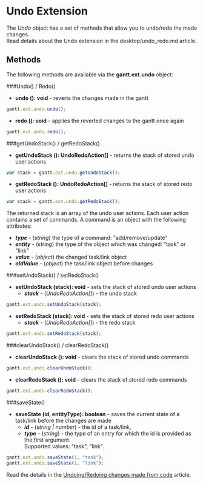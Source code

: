 Undo Extension
=================

The *Undo* object has a set of methods that allow you to undo/redo the made changes. <br>
Read details about the Undo extension in the desktop/undo_redo.md article.

Methods
----------

The following methods are available via the **gantt.ext.undo** object:

###Undo() / Redo() 

- <span class=submethod>**undo (): void**</span> - reverts the changes made in the gantt

~~~js
gantt.ext.undo.undo();
~~~

- <span class=submethod>**redo (): void**</span> - applies the reverted changes to the gantt once again

~~~js
gantt.ext.undo.redo();
~~~

###getUndoStack() / getRedoStack() 

- <span class=submethod>**getUndoStack (): UndoRedoAction[]**</span> - returns the stack of stored undo user actions

~~~js
var stack = gantt.ext.undo.getUndoStack();
~~~

- <span class=submethod>**getRedoStack (): UndoRedoAction[]**</span> - returns the stack of stored redo user actions

~~~js
var stack = gantt.ext.undo.getRedoStack();
~~~

The returned stack is an array of the undo user actions. Each user action contains a set of commands. A command is an object with the following attributes:
 
- **_type_** - (*string*) the type of a command: "add/remove/update"
- **_entity_** - (*string*) the type of the object which was changed: "task" or "link"
- **_value_** - (*object*) the changed task/link object 
- **_oldValue_** - (*object*) the task/link object before changes

###setUndoStack() / setRedoStack()

- <span class=submethod>**setUndoStack (stack): void**</span> - sets the stack of stored undo user actions
  - **_stack_** - (*UndoRedoAction[]*) - the undo stack


~~~js
gantt.ext.undo.setUndoStack(stack);
~~~

- <span class=submethod>**setRedoStack (stack): void**</span> - sets the stack of stored redo user actions
  - **_stack_** - (*UndoRedoAction[]*) - the redo stack

~~~js
gantt.ext.undo.setRedoStack(stack);
~~~

###clearUndoStack() / clearRedoStack()

- <span class=submethod>**clearUndoStack (): void**</span> - clears the stack of stored undo commands

~~~js
gantt.ext.undo.clearUndoStack();
~~~

- <span class=submethod>**clearRedoStack (): void**</span> - clears the stack of stored redo commands

~~~js
gantt.ext.undo.clearRedoStack();
~~~

###saveState()

- <span class=submethod>**saveState (id, entityType): boolean**</span> - saves the current state of a task/link before the changes are made
	- **_id_** - (*string | number*) - the id of a task/link,
	- **_type_** - (*string*) - the type of an entry for which the id is provided as the first argument. <br>Supported values: "task", "link". 

~~~js
gantt.ext.undo.saveState(1, "task");
gantt.ext.undo.saveState(1, "link");
~~~

Read the details in the [Undoing/Redoing changes made from code](desktop/undo_redo.md#undoingredoingchangesmadefromcode) article.